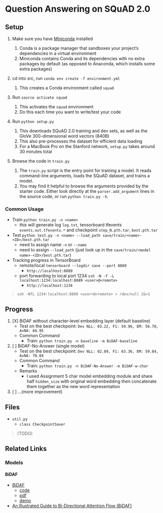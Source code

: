 # Question Answering on SQuAD 2.0

## Setup

1. Make sure you have [Miniconda](https://conda.io/projects/conda/en/latest/user-guide/install/index.html#regular-installation) installed
    1. Conda is a package manager that sandboxes your project’s dependencies in a virtual environment
    2. Miniconda contains Conda and its dependencies with no extra packages by default (as opposed to Anaconda, which installs some extra packages)

2. cd into src, run `conda env create -f environment.yml`
    1. This creates a Conda environment called `squad`

3. Run `source activate squad`
    1. This activates the `squad` environment
    2. Do this each time you want to write/test your code
  
4. Run `python setup.py`
    1. This downloads SQuAD 2.0 training and dev sets, as well as the GloVe 300-dimensional word vectors (840B)
    2. This also pre-processes the dataset for efficient data loading
    3. For a MacBook Pro on the Stanford network, `setup.py` takes around 30 minutes total  

5. Browse the code in `train.py`
    1. The `train.py` script is the entry point for training a model. It reads command-line arguments, loads the SQuAD dataset, and trains a model.
    2. You may find it helpful to browse the arguments provided by the starter code. Either look directly at the `parser.add_argument` lines in the source code, or run `python train.py -h`.

### Common Usage

* Train `python train.py -n <name>`
  * this will generate log `log.txt`, tensorboard tfevents `events.out.tfevents.*` and checkpoint `step_N.pth.tar`, `best.pth.tar`
* Test `python test.py -n <name> --load_path save/train/<name>-<ID>/best.pth.tar`
  * need to assign name `-n` or `--name`
  * need to assign `--load_path` (just look up in the `save/train/<model name>-<ID>/best.pth.tar`)
* Tracking progress in TensorBoard
  * remote/local `tensorboard --logdir save --port 8889`
    * `http://localhost:8889`
  * port forwarding to local port 1234 `ssh -N -f -L localhost:1234:localhost:8889 <user>@<remote>`
    * `http://localhost:1234`

> `ssh -NfL 1234:localhost:8889 <user>@<remote> > /dev/null 2&>1`

## Progress

1. [X] BiDAF without character-level embedding layer (default baseline)
   * Test on the best checkpoint: `Dev NLL: 03.22, F1: 59.96, EM: 56.70, AvNA: 66.95`
   * Common Command
     * Train: `python train.py -n baseline -m BiDAF-baseline`
2. [ ] BiDAF-No-Answer (single model)
   * Test on the best checkpoint: `Dev NLL: 02.89, F1: 63.36, EM: 59.84, AvNA: 70.04`
   * Common Command
     * Train: `python train.py -n BiDAF-No-Answer -m BiDAF-w-char`
   * Remarks
     * I used Assignment 5 char model embedding module and share half `hidden_size` with original word embedding then concatenate them together as the new word representation
3. [ ] ...(more improvement)

## Files

* `util.py`
  * `class CheckpointSaver`

> (TODO)

## Related Links

### Models

#### BiDAF

* [BiDAF](https://allenai.github.io/bi-att-flow/)
  * [code](https://github.com/allenai/bi-att-flow)
  * [pdf](https://arxiv.org/abs/1611.01603)
  * [demo](http://allgood.cs.washington.edu:1995/)
* [An Illustrated Guide to Bi-Directional Attention Flow (BiDAF)](https://towardsdatascience.com/the-definitive-guide-to-bi-directional-attention-flow-d0e96e9e666b)
